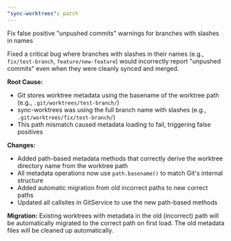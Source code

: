 ```yaml
---
"sync-worktrees": patch
---
```


Fix false positive "unpushed commits" warnings for branches with slashes in names

Fixed a critical bug where branches with slashes in their names (e.g., `fix/test-branch`, `feature/new-feature`) would incorrectly report "unpushed commits" even when they were cleanly synced and merged.

**Root Cause:**
- Git stores worktree metadata using the basename of the worktree path (e.g., `.git/worktrees/test-branch/`)
- sync-worktrees was using the full branch name with slashes (e.g., `.git/worktrees/fix/test-branch/`)
- This path mismatch caused metadata loading to fail, triggering false positives

**Changes:**
- Added path-based metadata methods that correctly derive the worktree directory name from the worktree path
- All metadata operations now use `path.basename()` to match Git's internal structure
- Added automatic migration from old incorrect paths to new correct paths
- Updated all callsites in GitService to use the new path-based methods

**Migration:**
Existing worktrees with metadata in the old (incorrect) path will be automatically migrated to the correct path on first load. The old metadata files will be cleaned up automatically.
